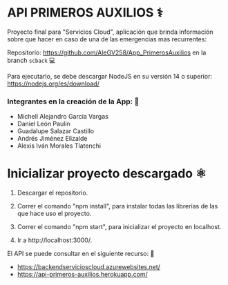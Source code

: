 # API PRIMEROS AUXILIOS ⚕️

Proyecto final para "Servicios Cloud", aplicación que brinda información sobre que hacer en caso de una de las emergencias mas recurrentes:

Repositorio: https://github.com/AleGV258/App_PrimerosAuxilios en la branch `scback` 💻

Para ejecutarlo, se debe descargar NodeJS en su versión 14 o superior: https://nodejs.org/es/download/

### Integrantes en la creación de la App: 🧠
- Michell Alejandro García Vargas
- Daniel León Paulin
- Guadalupe Salazar Castillo
- Andrés Jiménez Elizalde
- Alexis Iván Morales Tlatenchi

# Inicializar proyecto descargado ⚛️

1. Descargar el repositorio.

2. Correr el comando "npm install", para instalar todas las librerías de las que hace uso el proyecto.

3. Correr el comando "npm start", para inicializar el proyecto en localhost.

4. Ir a http://localhost:3000/.

El API se puede consultar en el siguiente recurso: 📱
- https://backendservicioscloud.azurewebsites.net/
- https://api-primeros-auxilios.herokuapp.com/
